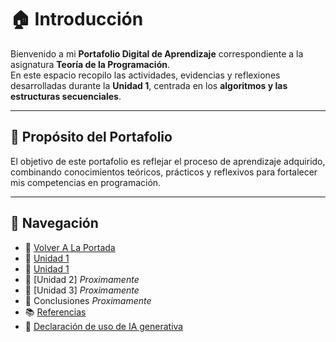# 🏠 Introducción 

Bienvenido a mi **Portafolio Digital de Aprendizaje** correspondiente a la asignatura **Teoría de la Programación**.  
En este espacio recopilo las actividades, evidencias y reflexiones desarrolladas durante la **Unidad 1**, centrada en los **algoritmos y las estructuras secuenciales**.

---

## 🎯 Propósito del Portafolio
El objetivo de este portafolio es reflejar el proceso de aprendizaje adquirido, combinando conocimientos teóricos, prácticos y reflexivos para fortalecer mis competencias en programación.

---

## 🧭 Navegación
- 📄 [Volver A La Portada](Caratula.md)
- 📘 [Unidad 1](Unidad%201.md)
- 📘 [Unidad 1](Unidad%201.md)
- 📘 [Unidad 2] *Proximamente* 
- 📘 [Unidad 3] *Proximamente* 
- 🏁 Conclusiones *Proximamente* 
- 📚 [Referencias](referencias.md) 
- 🤖 [Declaración de uso de IA generativa](https://github.com/joaquinmoscol-netizen/Portafolio-de-Teoria-de-la-Programacion/blob/main/Declaracion%20IA.md)  


